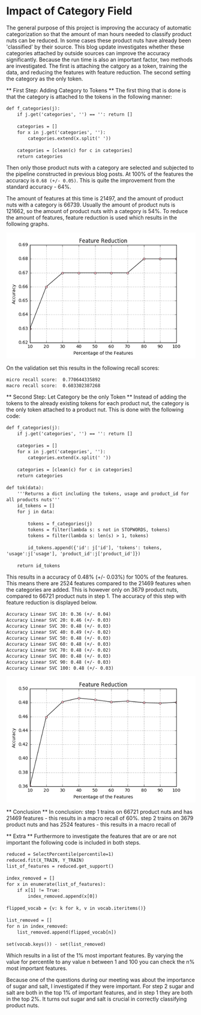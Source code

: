 # Impact of Category Field

The general purpose of this project is improving the accuracy of automatic categorization so that the amount of man hours needed to classify product nuts can be reduced. In some cases these product nuts have already been 'classified' by their source. This blog update investigates whether these categories attached by outside sources can improve the accuracy significantly. Because the run time is also an important factor, two methods are investigated. The first is attaching the catgory as a token, training the data, and reducing the features with feature reduction. The second setting the category as the only token. 

** First Step: Adding Category to Tokens **
The first thing that is done is that the category is attached to the tokens in the following manner:

```
def f_categories(j):
    if j.get('categories', '') == '': return []
    
    categories = []
    for x in j.get('categories', ''):
        categories.extend(x.split(' '))
        
    categories = [clean(c) for c in categories]
    return categories
```

Then only those product nuts with a category are selected and subjected to the pipeline constructed in previous blog posts. 
At 100% of the features the accuracy is ```0.68 (+/- 0.05)```. This is quite the improvement from the standard accuracy - 64%.  

The amount of features at this time is 21497, and the amount of product nuts with a category is 66739. Usually the amount of product nuts is 121662, so the amount of product nuts with a category is 54%. 
To reduce the amount of features, feature reduction is used which results in the following graphs. 

![](feature_reduction_categories.png)

On the validation set this results in the following recall scores:

```
micro recall score:  0.770644335892
macro recall score:  0.603302387268
```

** Second Step: Let Category be the only Token **
Instead of adding the tokens to the already existing tokens for each product nut, the category is the only token attached to a product nut. This is done with the following code:

```
def f_categories(j):
    if j.get('categories', '') == '': return []
    
    categories = []
    for x in j.get('categories', ''):
        categories.extend(x.split(' '))
        
    categories = [clean(c) for c in categories]
    return categories

def tok(data):
    '''Returns a dict including the tokens, usage and product_id for all products nuts'''
    id_tokens = []
    for j in data:

        tokens = f_categories(j)
        tokens = filter(lambda s: s not in STOPWORDS, tokens)
        tokens = filter(lambda s: len(s) > 1, tokens)
        
        id_tokens.append({'id': j['id'], 'tokens': tokens, 'usage':j['usage'], 'product_id':j['product_id']})
        
    return id_tokens
```

This results in a accuracy of 0.48% (+/- 0.03%) for 100% of the features. This means there are 2524 features compared to the 21469 features when the categories are added. This is however only on 3679 product nuts, compared to 66721 product nuts in step 1. The accuracy of this step with feature reduction is displayed below. 

```
Accuracy Linear SVC 10: 0.36 (+/- 0.04)
Accuracy Linear SVC 20: 0.46 (+/- 0.03)
Accuracy Linear SVC 30: 0.48 (+/- 0.03)
Accuracy Linear SVC 40: 0.49 (+/- 0.02)
Accuracy Linear SVC 50: 0.48 (+/- 0.03)
Accuracy Linear SVC 60: 0.48 (+/- 0.03)
Accuracy Linear SVC 70: 0.48 (+/- 0.02)
Accuracy Linear SVC 80: 0.48 (+/- 0.03)
Accuracy Linear SVC 90: 0.48 (+/- 0.03)
Accuracy Linear SVC 100: 0.48 (+/- 0.03)
```

![](feature_reduction_categories_2.png)


** Conclusion **
In conclusion:
step 1 trains on 66721 product nuts and has 21469 features - this results in a macro recall of 60%.
step 2 trains on 3679 product nuts and has 2524 features - this results in a macro recall of 


** Extra **
Furthermore to investigate the features that are or are not important the following code is included in both steps. 

```
reduced = SelectPercentile(percentile=1)
reduced.fit(X_TRAIN, Y_TRAIN)
list_of_features = reduced.get_support()

index_removed = []
for x in enumerate(list_of_features):
    if x[1] != True:
        index_removed.append(x[0])
        
flipped_vocab = {v: k for k, v in vocab.iteritems()}

list_removed = []
for n in index_removed:
    list_removed.append(flipped_vocab[n])
    
set(vocab.keys()) - set(list_removed)
```

Which results in a list of the 1% most important features. By varying the value for percentile to any value n between 1 and 100 you can check the n% most important features. 

Because one of the questions during our meeting was about the importance of sugar and salt, I investigated if they were important. For step 2 sugar and salt are both in the top 1% of important features, and in step 1 they are both in the top 2%. It turns out sugar and salt is crucial in correctly classifying product nuts. 



